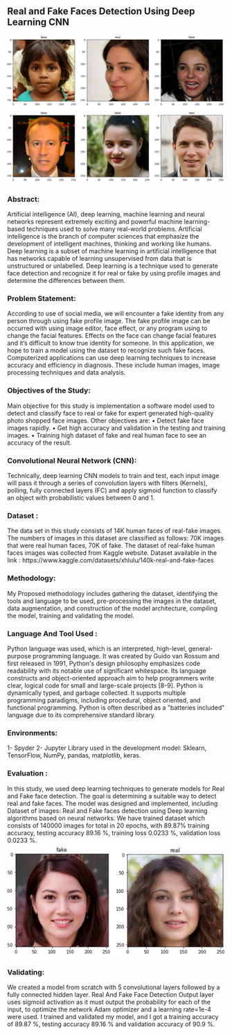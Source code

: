 <h2>Real and Fake Faces Detection Using Deep Learning CNN</h2>

<img src='SampleTesting.PNG'>
<h3>Abstract:</h3> 
Artificial intelligence (AI), deep learning, machine learning and neural networks represent extremely exciting and
powerful machine learning-based techniques used to solve many real-world problems.
Artificial intelligence is the branch of
computer sciences that emphasize the development of intelligent machines, thinking and working like humans. 
Deep learning is a subset of machine
learning in artificial intelligence that has networks capable of learning unsupervised from data that is unstructured or
unlabelled. 
Deep learning is a technique used to generate face detection and recognize it for real or fake by using profile images and determine the differences between them.
<h3>Problem Statement:</h3>
According to use of social media, we will encounter a fake identity from any person through using fake profile image. The
fake profile image can be occurred with using image editor, face effect, or any program using to change the facial features.
Effects on the face can change facial features and it’s difficult to know true identity for someone. In this application, we hope to train
a model using the dataset to recognize such fake faces.
Computerized applications can use deep learning techniques to increase accuracy and efficiency in diagnosis. These include human
images, image processing techniques and data analysis.

 <h3>Objectives of the Study:</h3>
Main objective for this study is implementation a software model used to detect and classify 
face to real or fake for expert generated high-quality photo shopped face images. 
Other objectives are: 
• Detect fake face images rapidly.
• Get high accuracy and validation in the testing and training images.
• Training high dataset of fake and real human face to see an accuracy of the result.
<h3>Convolutional Neural Network (CNN):</h3>
Technically, deep learning CNN models to train and test, each input image will pass it 
through a series of convolution layers with filters (Kernels), polling, fully connected layers 
(FC) and apply sigmoid function to classify an object with probabilistic values between 0 and 1.
<h3>Dataset : </h3>
The data set in this study consists of 14K human faces of real-fake images. The numbers of images in this dataset are classified as follows: 70K images that were real human faces, 70K of fake. The dataset of real-fake human faces images was collected from Kaggle website.
Dataset available in the link :
https://www.kaggle.com/datasets/xhlulu/140k-real-and-fake-faces

<h3>Methodology:</h3>
My Proposed methodology includes gathering the dataset, identifying the tools and language to be used, pre-processing the images in the dataset, data augmentation, and construction of the model architecture, compiling the model, training and validating the model.
<h3>Language And Tool Used :</h3>
 Python language was used, which is an interpreted, high-level, general-purpose programming language. It was created by Guido van Rossum and first released in 1991, Python's design philosophy emphasizes code readability with its notable use of significant whitespace. Its language constructs and object-oriented approach aim to help programmers write clear, logical code for small and large-scale projects [8-9]. Python is dynamically typed, and garbage collected. It supports multiple programming paradigms, including procedural, object oriented, and functional programming. Python is often described as a "batteries included" language due to its comprehensive standard library. 
<h3>Environments:</h3>
1-	Spyder
2-	 Jupyter
 Library used in the development model:
 Sklearn, TensorFlow, NumPy, pandas, matplotlib, keras.






<h3>Evaluation :</h3>
In this study, we used deep learning techniques to generate models for Real and Fake face
detection. 
The goal is determining a suitable way to detect real and fake faces. The model was designed and implemented, including
 Dataset of images: Real and Fake faces detection using Deep 
 learning algorithms based on neural networks. We have trained dataset which consists of 
140000 images for total in 20 epochs, with 89.87% training accuracy, testing accuracy 
89.16 %, training loss 0.0233 %, validation loss 0.0233 %.
 <img src='Test.PNG'>

<h3>Validating: </h3>

We created a model from scratch with 5 convolutional layers followed by a fully connected hidden layer. Real And Fake Face Detection Output layer uses sigmoid activation as it must output the probability for each of the input, to optimize the network Adam optimizer and a learning rate=1e-4 were used. I trained and validated my model, and I got a training accuracy of 89.87 %, testing accuracy 89.16 % and validation accuracy of 90.9 %.


